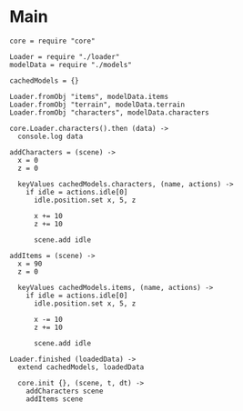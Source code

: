 Main
====

    core = require "core"

    Loader = require "./loader"
    modelData = require "./models"

    cachedModels = {}

    Loader.fromObj "items", modelData.items
    Loader.fromObj "terrain", modelData.terrain
    Loader.fromObj "characters", modelData.characters
    
    core.Loader.characters().then (data) ->
      console.log data

    addCharacters = (scene) ->
      x = 0
      z = 0

      keyValues cachedModels.characters, (name, actions) ->         
        if idle = actions.idle[0]
          idle.position.set x, 5, z
  
          x += 10
          z += 10
  
          scene.add idle

    addItems = (scene) ->
      x = 90
      z = 0

      keyValues cachedModels.items, (name, actions) ->
        if idle = actions.idle[0]
          idle.position.set x, 5, z
  
          x -= 10
          z += 10
  
          scene.add idle

    Loader.finished (loadedData) ->
      extend cachedModels, loadedData

      core.init {}, (scene, t, dt) ->
        addCharacters scene
        addItems scene
